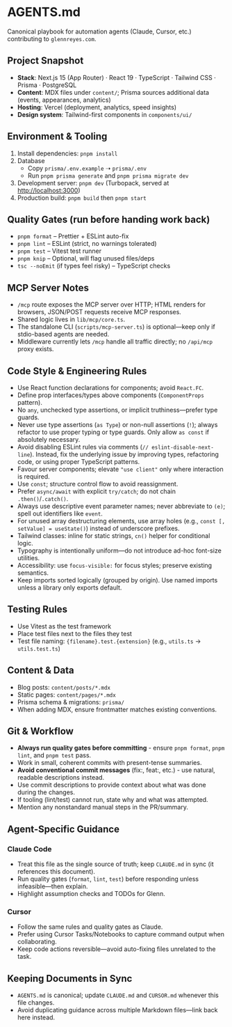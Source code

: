 # AGENTS.md

Canonical playbook for automation agents (Claude, Cursor, etc.) contributing to `glennreyes.com`.

## Project Snapshot

- **Stack**: Next.js 15 (App Router) · React 19 · TypeScript · Tailwind CSS · Prisma · PostgreSQL
- **Content**: MDX files under `content/`; Prisma sources additional data (events, appearances, analytics)
- **Hosting**: Vercel (deployment, analytics, speed insights)
- **Design system**: Tailwind-first components in `components/ui/`

## Environment & Tooling

1. Install dependencies: `pnpm install`
2. Database
   - Copy `prisma/.env.example` ➝ `prisma/.env`
   - Run `pnpm prisma generate` and `pnpm prisma migrate dev`
3. Development server: `pnpm dev` (Turbopack, served at <http://localhost:3000>)
4. Production build: `pnpm build` then `pnpm start`

## Quality Gates (run before handing work back)

- `pnpm format` – Prettier + ESLint auto-fix
- `pnpm lint` – ESLint (strict, no warnings tolerated)
- `pnpm test` – Vitest test runner
- `pnpm knip` – Optional, will flag unused files/deps
- `tsc --noEmit` (if types feel risky) – TypeScript checks

## MCP Server Notes

- `/mcp` route exposes the MCP server over HTTP; HTML renders for browsers, JSON/POST requests receive MCP responses.
- Shared logic lives in `lib/mcp/core.ts`.
- The standalone CLI (`scripts/mcp-server.ts`) is optional—keep only if stdio-based agents are needed.
- Middleware currently lets `/mcp` handle all traffic directly; no `/api/mcp` proxy exists.

## Code Style & Engineering Rules

- Use React function declarations for components; avoid `React.FC`.
- Define prop interfaces/types above components (`ComponentProps` pattern).
- No `any`, unchecked type assertions, or implicit truthiness—prefer type guards.
- Never use type assertions (`as Type`) or non-null assertions (`!`); always refactor to use proper typing or type guards. Only allow `as const` if absolutely necessary.
- Avoid disabling ESLint rules via comments (`// eslint-disable-next-line`). Instead, fix the underlying issue by improving types, refactoring code, or using proper TypeScript patterns.
- Favour server components; elevate `"use client"` only where interaction is required.
- Use `const`; structure control flow to avoid reassignment.
- Prefer `async/await` with explicit `try/catch`; do not chain `.then()`/`.catch()`.
- Always use descriptive event parameter names; never abbreviate to `(e)`; spell out identifiers like `event`.
- For unused array destructuring elements, use array holes (e.g., `const [, setValue] = useState()`) instead of underscore prefixes.
- Tailwind classes: inline for static strings, `cn()` helper for conditional logic.
- Typography is intentionally uniform—do not introduce ad-hoc font-size utilities.
- Accessibility: use `focus-visible:` for focus styles; preserve existing semantics.
- Keep imports sorted logically (grouped by origin). Use named imports unless a library only exports default.

## Testing Rules

- Use Vitest as the test framework
- Place test files next to the files they test
- Test file naming: `{filename}.test.{extension}` (e.g., `utils.ts` → `utils.test.ts`)

## Content & Data

- Blog posts: `content/posts/*.mdx`
- Static pages: `content/pages/*.mdx`
- Prisma schema & migrations: `prisma/`
- When adding MDX, ensure frontmatter matches existing conventions.

## Git & Workflow

- **Always run quality gates before committing** - ensure `pnpm format`, `pnpm lint`, and `pnpm test` pass.
- Work in small, coherent commits with present-tense summaries.
- **Avoid conventional commit messages** (fix:, feat:, etc.) - use natural, readable descriptions instead.
- Use commit descriptions to provide context about what was done during the changes.
- If tooling (lint/test) cannot run, state why and what was attempted.
- Mention any nonstandard manual steps in the PR/summary.

## Agent-Specific Guidance

### Claude Code

- Treat this file as the single source of truth; keep `CLAUDE.md` in sync (it references this document).
- Run quality gates (`format`, `lint`, `test`) before responding unless infeasible—then explain.
- Highlight assumption checks and TODOs for Glenn.

### Cursor

- Follow the same rules and quality gates as Claude.
- Prefer using Cursor Tasks/Notebooks to capture command output when collaborating.
- Keep code actions reversible—avoid auto-fixing files unrelated to the task.

## Keeping Documents in Sync

- `AGENTS.md` is canonical; update `CLAUDE.md` and `CURSOR.md` whenever this file changes.
- Avoid duplicating guidance across multiple Markdown files—link back here instead.
